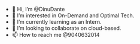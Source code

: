 - 👋 Hi, I’m @DinuDante
- 👀 I’m interested in On-Demand and Optimal Tech.
- 🌱 I’m currently learning as an Intern.
- 💞️ I’m looking to collaborate on cloud-based.
- 📫 How to reach me @9040632014
